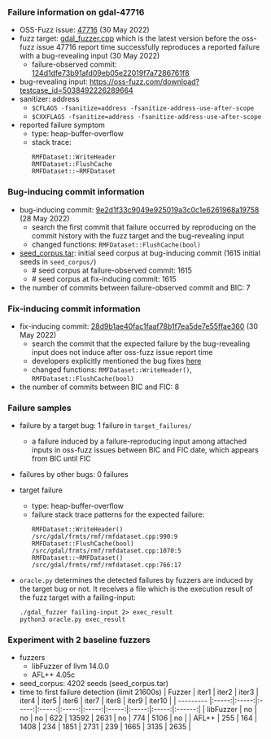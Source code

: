 ### Failure information on gdal-47716
- OSS-Fuzz issue: [47716](https://bugs.chromium.org/p/oss-fuzz/issues/detail?id=8000) (30 May 2022) 
- fuzz target: [gdal_fuzzer.cpp](https://github.com/OSGeo/gdal/blob/124d1dfe73b91afd09eb05e22019f7a7286761f8/fuzzers/gdal_fuzzer.cpp) which is the latest version before the oss-fuzz issue 47716 report time successfully reproduces a reported failure with a bug-revealing input (30 May 2022)
    - failure-observed commit: [124d1dfe73b91afd09eb05e22019f7a7286761f8 ](https://github.com/OSGeo/gdal/commit/124d1dfe73b91afd09eb05e22019f7a7286761f8) 
- bug-revealing input: https://oss-fuzz.com/download?testcase_id=5038492226289664
- sanitizer: address
    - `$CFLAGS -fsanitize=address -fsanitize-address-use-after-scope`
    - `$CXXFLAGS -fsanitize=address -fsanitize-address-use-after-scope`
- reported failure symptom 
    - type: heap-buffer-overflow  
    - stack trace:  
		```
        RMFDataset::WriteHeader   
        RMFDataset::FlushCache   
        RMFDataset::~RMFDataset
		```

### Bug-inducing commit information
- bug-inducing commit: [9e2d1f33c9049e925019a3c0c1e6261968a19758](https://github.com/OSGeo/gdal/commit/9e2d1f33c9049e925019a3c0c1e6261968a19758) (28 May 2022)
    - search the first commit that failure occurred by reproducing on the commit history with the fuzz target and the bug-revealing input
	- changed functions: `RMFDataset::FlushCache(bool)`
- [seed_corpus.tar](https://drive.google.com/file/d/1ZpzLUy8mcbzgiAzOCrSEvzAghFA3cx_2/view?usp=share_link): initial seed corpus at bug-inducing commit (1615 initial seeds in `seed_corpus/`)
	- \# seed corpus at failure-observed commit: 1615
	- \# seed corpus at fix-inducing commit: 1615
- the number of commits between failure-observed commit and BIC: 7

### Fix-inducing commit information
- fix-inducing commit: [28d9b1ae40fac1faaf78b1f7ea5de7e55ffae360](https://github.com/OSGeo/gdal/commit/28d9b1ae40fac1faaf78b1f7ea5de7e55ffae360) (30 May 2022)
    - search the commit that the expected failure by the bug-revealing input does not induce after oss-fuzz issue report time
	- developers explicitly mentioned the bug fixes [here](https://github.com/OSGeo/gdal/commit/28d9b1ae40fac1faaf78b1f7ea5de7e55ffae360)
	- changed functions: `RMFDataset::WriteHeader()`, `RMFDataset::FlushCache(bool)`
- the number of commits between BIC and FIC: 8

### Failure samples
- failure by a target bug: 1 failure in `target_failures/`
    - a failure induced by a failure-reproducing input among attached inputs in oss-fuzz issues between BIC and FIC date, which appears from BIC until FIC
- failures by other bugs: 0 failures

- target failure 
    - type: heap-buffer-overflow  
    - failure stack trace patterns for the expected failure:  
		```
        RMFDataset::WriteHeader() /src/gdal/frmts/rmf/rmfdataset.cpp:990:9  
        RMFDataset::FlushCache(bool) /src/gdal/frmts/rmf/rmfdataset.cpp:1070:5  
        RMFDataset::~RMFDataset() /src/gdal/frmts/rmf/rmfdataset.cpp:766:17
		```

- `oracle.py` determines the detected failures by fuzzers are induced by the target bug or not. It receives a file which is the execution result of the fuzz target with a failing-input:  
	```
	./gdal_fuzzer failing-input 2> exec_result
	python3 oracle.py exec_result
	```

### Experiment with 2 baseline fuzzers 
- fuzzers
    - libFuzzer of llvm 14.0.0
    - AFL++ 4.05c
- seed_corpus: 4202 seeds (seed_corpus.tar)
- time to first failure detection (limit 21600s)
    |   Fuzzer  | iter1 | iter2 | iter3 | iter4 | iter5 | iter6 | iter7 | iter8 | iter9 | iter10 |
    | --------- |:-----:|:-----:|:-----:|:-----:|:-----:|:-----:|:-----:|:-----:|:-----:|:------:|
    | libFuzzer |   no  |   no  |   no  |   622 | 13592 |  2631 |   no  |   774 |  5106 |   no   |
    |   AFL++   |   255 |   164 |  1408 |   234 |  1851 |  2731 |   239 |  1665 |  3135 |  2635  |

